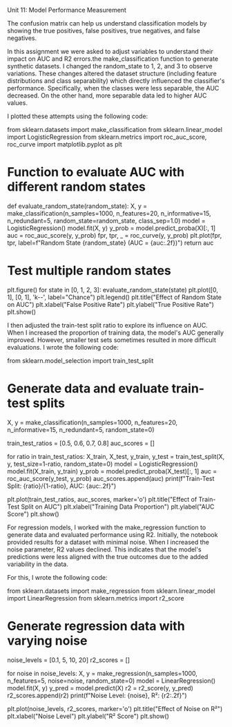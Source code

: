 Unit 11: Model Performance Measurement

The confusion matrix can help us understand classification models by showing the true positives, false positives, true negatives, and false negatives.

In this assignment we were asked to adjust variables to understand their impact on AUC and R2 errors.the make_classification function to generate synthetic datasets. I changed the random_state to 1, 2, and 3 to observe variations. These changes altered the dataset structure (including feature distributions and class separability) which directly influenced the classifier's performance. Specifically, when the classes were less separable, the AUC decreased. On the other hand, more separable data led to higher AUC values.

I plotted these attempts using the following code:

from sklearn.datasets import make_classification
from sklearn.linear_model import LogisticRegression
from sklearn.metrics import roc_auc_score, roc_curve
import matplotlib.pyplot as plt

# Function to evaluate AUC with different random states
def evaluate_random_state(random_state):
    X, y = make_classification(n_samples=1000, n_features=20, n_informative=15, n_redundant=5, 
                               random_state=random_state, class_sep=1.0)
    model = LogisticRegression()
    model.fit(X, y)
    y_prob = model.predict_proba(X)[:, 1]
    auc = roc_auc_score(y, y_prob)
    fpr, tpr, _ = roc_curve(y, y_prob)
    plt.plot(fpr, tpr, label=f"Random State {random_state} (AUC = {auc:.2f})")
    return auc

# Test multiple random states
plt.figure()
for state in [0, 1, 2, 3]:
    evaluate_random_state(state)
plt.plot([0, 1], [0, 1], 'k--', label="Chance")
plt.legend()
plt.title("Effect of Random State on AUC")
plt.xlabel("False Positive Rate")
plt.ylabel("True Positive Rate")
plt.show()


I then adjusted the train-test split ratio to explore its influence on AUC. When I increased the proportion of training data, the model's AUC generally improved. However, smaller test sets sometimes resulted in more difficult evaluations. I wrote the following code:

from sklearn.model_selection import train_test_split

# Generate data and evaluate train-test splits
X, y = make_classification(n_samples=1000, n_features=20, n_informative=15, n_redundant=5, random_state=0)

train_test_ratios = [0.5, 0.6, 0.7, 0.8]
auc_scores = []

for ratio in train_test_ratios:
    X_train, X_test, y_train, y_test = train_test_split(X, y, test_size=1-ratio, random_state=0)
    model = LogisticRegression()
    model.fit(X_train, y_train)
    y_prob = model.predict_proba(X_test)[:, 1]
    auc = roc_auc_score(y_test, y_prob)
    auc_scores.append(auc)
    print(f"Train-Test Split: {ratio}/{1-ratio}, AUC: {auc:.2f}")

plt.plot(train_test_ratios, auc_scores, marker='o')
plt.title("Effect of Train-Test Split on AUC")
plt.xlabel("Training Data Proportion")
plt.ylabel("AUC Score")
plt.show()


For regression models, I worked with the make_regression function to generate data and evaluated performance using R2. Initially, the notebook provided results for a dataset with minimal noise. When I increased the noise parameter, R2 values declined. This indicates that the model's predictions were less aligned with the true outcomes due to the added variability in the data.

For this, I wrote the following code:

from sklearn.datasets import make_regression
from sklearn.linear_model import LinearRegression
from sklearn.metrics import r2_score

# Generate regression data with varying noise
noise_levels = [0.1, 5, 10, 20]
r2_scores = []

for noise in noise_levels:
    X, y = make_regression(n_samples=1000, n_features=5, noise=noise, random_state=0)
    model = LinearRegression()
    model.fit(X, y)
    y_pred = model.predict(X)
    r2 = r2_score(y, y_pred)
    r2_scores.append(r2)
    print(f"Noise Level: {noise}, R²: {r2:.2f}")

plt.plot(noise_levels, r2_scores, marker='o')
plt.title("Effect of Noise on R²")
plt.xlabel("Noise Level")
plt.ylabel("R² Score")
plt.show()


